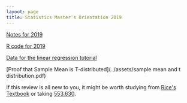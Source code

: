 ```yaml
---
layout: page
title: Statistics Master's Orientation 2019
---
```

[Notes for 2019](../assets/FM_orientation_notes_2018.Note.pdf)

[R code for 2019](../assets/R_tutorial.R)

[Data for the linear regression tutorial](../assets/FM2018/train.csv)

[Proof that Sample Mean is T-distributed](../assets/sample mean and t distribution.pdf)

If this review is all new to you, it might be worth studying from 
[Rice's Textbook](https://www.amazon.com/Mathematical-Statistics-Data-Analysis-Rice/dp/8131519546)
or taking [553.630](http://e-catalog.jhu.edu/departments-program-requirements-and-courses/engineering/applied-mathematics-statistics/#courseinventory).